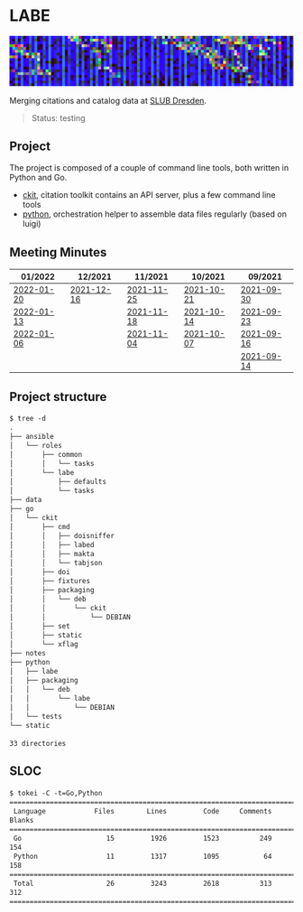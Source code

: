 # LABE

![](static/canvas.png)

Merging citations and catalog data at [SLUB Dresden](https://www.slub-dresden.de/).

> Status: testing

## Project

The project is composed of a couple of command line tools, both written in
Python and Go.

* [ckit](go/ckit), citation toolkit contains an API server, plus a few command line tools
* [python](python), orchestration helper to assemble data files regularly (based on luigi)

## Meeting Minutes


| 01/2022                                               | 12/2021                                               | 11/2021                                               | 10/2021                                               | 09/2021                                               |
|---------------------------------------------------    |---------------------------------------------------    |---------------------------------------------------    |---------------------------------------------------    |---------------------------------------------------    |
| [2022-01-20](notes/2022_01_20_meeting_minutes.md)     | [2021-12-16](notes/2021_12_16_meeting_minutes.md)     | [2021-11-25](notes/2021_11_25_meeting_minutes.md)     | [2021-10-21](notes/2021_10_21_meeting_minutes.md)     | [2021-09-30](notes/2021_09_30_meeting_minutes.md)     |
| [2022-01-13](notes/2022_01_13_meeting_minutes.md)     |                                                       | [2021-11-18](notes/2021_11_18_meeting_minutes.md)     | [2021-10-14](notes/2021_10_14_meeting_minutes.md)     | [2021-09-23](notes/2021_09_23_meeting_minutes.md)     |
| [2022-01-06](notes/2022_01_06_meeting_minutes.md)     |                                                       | [2021-11-04](notes/2021_11_04_meeting_minutes.md)     | [2021-10-07](notes/2021_10_07_meeting_minutes.md)     | [2021-09-16](notes/2021_09_16_meeting_minutes.md)     |
|                                                       |                                                       |                                                       |                                                       | [2021-09-14](notes/2021_09_14_meeting_minutes.md)     |

## Project structure

```shell
$ tree -d
.
├── ansible
│   └── roles
│       ├── common
│       │   └── tasks
│       └── labe
│           ├── defaults
│           └── tasks
├── data
├── go
│   └── ckit
│       ├── cmd
│       │   ├── doisniffer
│       │   ├── labed
│       │   ├── makta
│       │   └── tabjson
│       ├── doi
│       ├── fixtures
│       ├── packaging
│       │   └── deb
│       │       └── ckit
│       │           └── DEBIAN
│       ├── set
│       ├── static
│       └── xflag
├── notes
├── python
│   ├── labe
│   ├── packaging
│   │   └── deb
│   │       └── labe
│   │           └── DEBIAN
│   └── tests
└── static

33 directories
```

## SLOC

```
$ tokei -C -t=Go,Python
===============================================================================
 Language            Files        Lines         Code     Comments       Blanks
===============================================================================
 Go                     15         1926         1523          249          154
 Python                 11         1317         1095           64          158
===============================================================================
 Total                  26         3243         2618          313          312
===============================================================================
```

